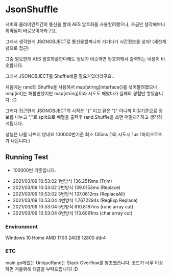 # JsonShuffle
서버와 클라이언트간의 통신을 할때 AES 암호화를 사용할려했으나, 조금만 생각해보니 취약점이 바로보이더라구요..

그래서 생각한게 JSONOBJECT로 통신을할꺼니까 거기다가 시간정보를 넣자! (세션개념으로 접근)

그중 필요한게 AES 암호화를한다해도 정보가 비슷하면 암호화돼서 출력되는 내용이 비슷합니다.

그래서 JSONOBJECT를 Shuffle해줄 필요가있더라구요..

처음에는 rand의 Shuffle을 사용해서 map[stirng]interface{}를 섞어볼려했으나  map[int]는 해볼만했지만 map[string]이라 시도도 해봤다가 실패의 경험만 쌓았습니다. :D

그러다 접근한게 JSONOBJECT의 시작은 "{" 이고 끝은 "}" 이니까 이걸기준으로 정보를 나누고 ","로 split으로 배열을 출력후 rand.Shuffle을 쓰면 어떨까? 하고 생각하게됩니다.

성능은 나름 나쁘지 않네요 100000번기준 최소 135ms (1회 시도시 1us 1마이크로초가 나옵니다.)

## Running Test
- 100000번 기준입니다.
* 2021/03/09 10:53:02 1번방식  136.2519ms (Trim)
* 2021/03/09 10:53:02 2번방식  139.0153ms (Replace)
* 2021/03/09 10:53:02 3번방식  137.0612ms (ReplaceAll)
* 2021/03/09 10:53:04 4번방식  1.7672294s (RegExp Replace)
* 2021/03/09 10:53:04 5번방식  610.8187ms (rune array cut)
* 2021/03/09 10:53:04 6번방식  113.6091ms (char array cut)
### Environment
Windows 10 Home
AMD 1700
24GB 12800 ddr4

### ETC
main.go에있는 UniqueRand는 Stack Overflow를 참조했습니다. 
코드가 너무 이상하면 저를위해 태클을 부탁드립니다! :D
